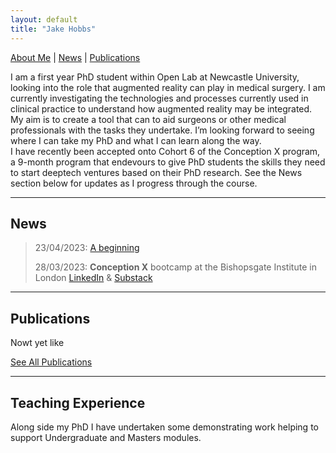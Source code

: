 ```yaml
---
layout: default
title: "Jake Hobbs"
---
```


[About Me](./about) | [News](./news) | [Publications](./publications)

I am a first year PhD student within Open Lab at Newcastle University, looking into the role that augmented reality can play in medical surgery. I am currently investigating the technologies and processes currently used in clinical practice to understand how augmented reality may be integrated. My aim is to create a tool that can to aid surgeons or other medical professionals with the tasks they undertake. I’m looking forward to seeing where I can take my PhD and what I can learn along the way.
<br>
I have recently been accepted onto Cohort 6 of the Conception X program, a 9-month program that endevours to give PhD students the skills they need to start deeptech ventures based on their PhD research. See the News section below for updates as I progress through the course.
<br>
<!-- I also write on Substack weekly about anything and everything I can. -->

---

## News

> 23/04/2023: [A beginning](https://open.substack.com/pub/jacobhobbs1/p/square-one?r=22obpx&utm_campaign=post&utm_medium=email)
>
> 28/03/2023: **Conception X** bootcamp at the Bishopsgate Institute in London [LinkedIn](https://www.linkedin.com/feed/update/urn:li:activity:7051867676494696448/) & [Substack](https://jacobhobbs1.substack.com)

---

## Publications

Nowt yet like

[See All Publications](./publications)

---

## Teaching Experience

Along side my PhD I have undertaken some demonstrating work helping to support Undergraduate and Masters modules. 

<!-- <img style="width:350px;" src="./assets/img/wordcloud.svg"/> -->
